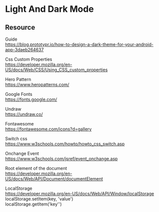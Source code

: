 # Light And Dark Mode

## Resource
Guide <br>
https://blog.prototypr.io/how-to-design-a-dark-theme-for-your-android-app-3daeb264637<br>

Css Custom Properties<br>
https://developer.mozilla.org/en-US/docs/Web/CSS/Using_CSS_custom_properties<br>

Hero Pattern<br>
https://www.heropatterns.com/<br>

Google Fonts<br>
https://fonts.google.com/<br>

Undraw<br>
https://undraw.co/<br>

Fontawesome<br>
https://fontawesome.com/icons?d=gallery<br>

Switch css <br>
https://www.w3schools.com/howto/howto_css_switch.asp<br>

Onchange Event<br>
https://www.w3schools.com/jsref/event_onchange.asp<br>

Root element of the document<br>
https://developer.mozilla.org/en-US/docs/Web/API/Document/documentElement<br>

LocalStorage <br>
https://developer.mozilla.org/en-US/docs/Web/API/Window/localStorage<br>
localStorage.setItem(key, 'value')<br>
localStorage.getItem('key'')<br>